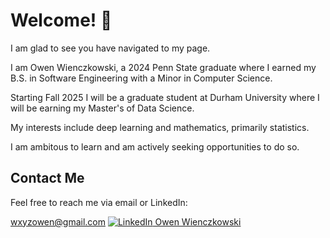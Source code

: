 # Welcome! 🎊

I am glad to see you have navigated to my page.

I am Owen Wienczkowski, a 2024 Penn State graduate where I earned my B.S. in Software Engineering with a Minor in Computer Science.

Starting Fall 2025 I will be a graduate student at Durham University where I will be earning my Master's of Data Science.

My interests include deep learning and mathematics, primarily statistics. 

I am ambitous to learn and am actively seeking opportunities to do so. 

## Contact Me
Feel free to reach me via email or LinkedIn:
  
  wxyzowen@gmail.com
  [![LinkedIn](https://i.sstatic.net/gVE0j.png) Owen Wienczkowski](https://www.linkedin.com/in/owenwienczkowski/)
  &nbsp;

